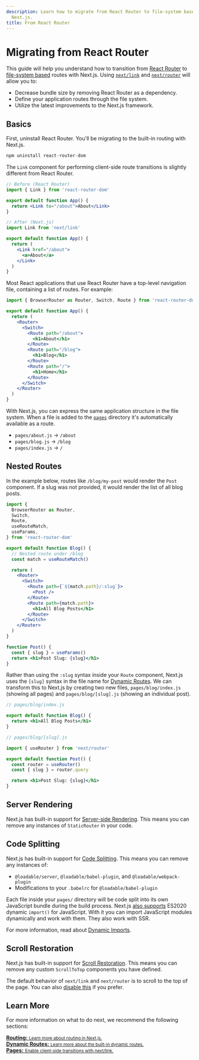 ```yaml
---
description: Learn how to migrate from React Router to file-system based routes with
  Next.js.
title: From React Router
---
```


# Migrating from React Router

This guide will help you understand how to transition from [React Router](https://reactrouter.com) to [file-system based](/docs/routing/introduction.md) routes with Next.js. Using [`next/link`](/docs/api-reference/next/link.md) and [`next/router`](/docs/api-reference/next/router.md) will allow you to:

- Decrease bundle size by removing React Router as a dependency.
- Define your application routes through the file system.
- Utilize the latest improvements to the Next.js framework.

## Basics

First, uninstall React Router. You'll be migrating to the built-in routing with Next.js.

```jsx
npm uninstall react-router-dom
```

The `Link` component for performing client-side route transitions is slightly different from React Router.

```jsx
// Before (React Router)
import { Link } from 'react-router-dom'

export default function App() {
  return <Link to="/about">About</Link>
}

// After (Next.js)
import Link from 'next/link'

export default function App() {
  return (
    <Link href="/about">
      <a>About</a>
    </Link>
  )
}
```

Most React applications that use React Router have a top-level navigation file, containing a list of routes. For example:

```jsx
import { BrowserRouter as Router, Switch, Route } from 'react-router-dom'

export default function App() {
  return (
    <Router>
      <Switch>
        <Route path="/about">
          <h1>About</h1>
        </Route>
        <Route path="/blog">
          <h1>Blog</h1>
        </Route>
        <Route path="/">
          <h1>Home</h1>
        </Route>
      </Switch>
    </Router>
  )
}
```

With Next.js, you can express the same application structure in the file system. When a file is added to the [`pages`](/docs/basic-features/pages.md) directory it's automatically available as a route.

- `pages/about.js` → `/about`
- `pages/blog.js` → `/blog`
- `pages/index.js` → `/`

## Nested Routes

In the example below, routes like `/blog/my-post` would render the `Post` component. If a slug was not provided, it would render the list of all blog posts.

```jsx
import {
  BrowserRouter as Router,
  Switch,
  Route,
  useRouteMatch,
  useParams,
} from 'react-router-dom'

export default function Blog() {
  // Nested route under /blog
  const match = useRouteMatch()

  return (
    <Router>
      <Switch>
        <Route path={`${match.path}/:slug`}>
          <Post />
        </Route>
        <Route path={match.path}>
          <h1>All Blog Posts</h1>
        </Route>
      </Switch>
    </Router>
  )
}

function Post() {
  const { slug } = useParams()
  return <h1>Post Slug: {slug}</h1>
}
```

Rather than using the `:slug` syntax inside your `Route` component, Next.js uses the `[slug]` syntax in the file name for [Dynamic Routes](/docs/routing/dynamic-routes.md). We can transform this to Next.js by creating two new files, `pages/blog/index.js` (showing all pages) and `pages/blog/[slug].js` (showing an individual post).

```jsx
// pages/blog/index.js

export default function Blog() {
  return <h1>All Blog Posts</h1>
}

// pages/blog/[slug].js

import { useRouter } from 'next/router'

export default function Post() {
  const router = useRouter()
  const { slug } = router.query

  return <h1>Post Slug: {slug}</h1>
}
```

## Server Rendering

Next.js has built-in support for [Server-side Rendering](/docs/basic-features/pages#server-side-rendering.md). This means you can remove any instances of `StaticRouter` in your code.

## Code Splitting

Next.js has built-in support for [Code Splitting](https://reactrouter.com/web/guides/code-splitting). This means you can remove any instances of:

- `@loadable/server`, `@loadable/babel-plugin`, and `@loadable/webpack-plugin`
- Modifications to your `.babelrc` for `@loadable/babel-plugin`

Each file inside your `pages/` directory will be code split into its own JavaScript bundle during the build process. Next.js [also supports](/docs/basic-features/supported-browsers-features.md#javascript-language-features) ES2020 dynamic `import()` for JavaScript. With it you can import JavaScript modules dynamically and work with them. They also work with SSR.

For more information, read about [Dynamic Imports](https://nextjs.org/docs/advanced-features/dynamic-import).

## Scroll Restoration

Next.js has built-in support for [Scroll Restoration](https://reactrouter.com/web/guides/scroll-restoration). This means you can remove any custom `ScrollToTop` components you have defined.

The default behavior of `next/link` and `next/router` is to scroll to the top of the page. You can also [disable this](https://nextjs.org/docs/api-reference/next/link#disable-scrolling-to-the-top-of-the-page) if you prefer.

## Learn More

For more information on what to do next, we recommend the following sections:

<div class="card">
  <a href="/docs/routing/introduction.md">
    <b>Routing:</b>
    <small>Learn more about routing in Next.js.</small>
  </a>
</div>

<div class="card">
  <a href="/docs/routing/dynamic-routes.md">
    <b>Dynamic Routes:</b>
    <small>Learn more about the built-in dynamic routes.</small>
  </a>
</div>

<div class="card">
  <a href="/docs/api-reference/next/link.md">
    <b>Pages:</b>
    <small>Enable client-side transitions with next/link.</small>
  </a>
</div>